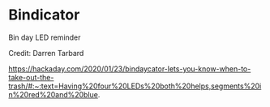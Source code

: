 # Bindicator
Bin day LED reminder

Credit: Darren Tarbard

https://hackaday.com/2020/01/23/bindaycator-lets-you-know-when-to-take-out-the-trash/#:~:text=Having%20four%20LEDs%20both%20helps,segments%20in%20red%20and%20blue.

